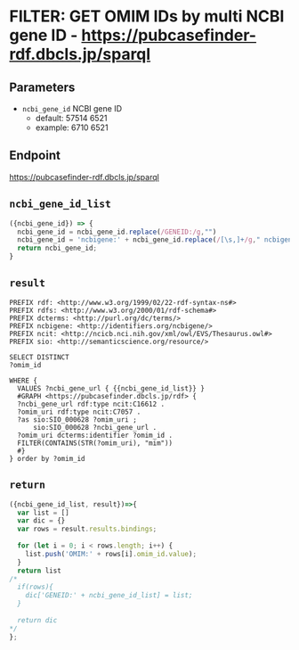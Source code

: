 # FILTER: GET OMIM IDs by multi NCBI gene ID - https://pubcasefinder-rdf.dbcls.jp/sparql
## Parameters
* `ncbi_gene_id` NCBI gene ID
  * default: 57514 6521
  * example: 6710 6521

## Endpoint
https://pubcasefinder-rdf.dbcls.jp/sparql

## `ncbi_gene_id_list`
```javascript
({ncbi_gene_id}) => {
  ncbi_gene_id = ncbi_gene_id.replace(/GENEID:/g,"")
  ncbi_gene_id = 'ncbigene:' + ncbi_gene_id.replace(/[\s,]+/g," ncbigene:")
  return ncbi_gene_id;
}
```

## `result`
```sparql
PREFIX rdf: <http://www.w3.org/1999/02/22-rdf-syntax-ns#>
PREFIX rdfs: <http://www.w3.org/2000/01/rdf-schema#>
PREFIX dcterms: <http://purl.org/dc/terms/>
PREFIX ncbigene: <http://identifiers.org/ncbigene/>
PREFIX ncit: <http://ncicb.nci.nih.gov/xml/owl/EVS/Thesaurus.owl#>
PREFIX sio: <http://semanticscience.org/resource/>

SELECT DISTINCT
?omim_id

WHERE {
  VALUES ?ncbi_gene_url { {{ncbi_gene_id_list}} }
  #GRAPH <https://pubcasefinder.dbcls.jp/rdf> {
  ?ncbi_gene_url rdf:type ncit:C16612 .  
  ?omim_uri rdf:type ncit:C7057 .
  ?as sio:SIO_000628 ?omim_uri ;
      sio:SIO_000628 ?ncbi_gene_url .
  ?omim_uri dcterms:identifier ?omim_id .    
  FILTER(CONTAINS(STR(?omim_uri), "mim"))
  #}
} order by ?omim_id
```

## `return`
```javascript
({ncbi_gene_id_list, result})=>{ 
  var list = []
  var dic = {}
  var rows = result.results.bindings;
  
  for (let i = 0; i < rows.length; i++) {
    list.push('OMIM:' + rows[i].omim_id.value);
  }
  return list
/*
  if(rows){
    dic['GENEID:' + ncbi_gene_id_list] = list;
  }
  
  return dic
*/
};